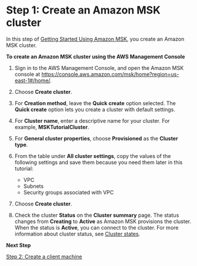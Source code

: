 # Step 1: Create an Amazon MSK cluster<a name="create-cluster"></a>

In this step of [Getting Started Using Amazon MSK](getting-started.md), you create an Amazon MSK cluster\.

**To create an Amazon MSK cluster using the AWS Management Console**

1. Sign in to the AWS Management Console, and open the Amazon MSK console at [https://console\.aws\.amazon\.com/msk/home?region=us\-east\-1\#/home/](https://console.aws.amazon.com/msk/home?region=us-east-1#/home/)\.

1. Choose **Create cluster**\.

1. For **Creation method**, leave the **Quick create** option selected\. The **Quick create** option lets you create a cluster with default settings\.

1. For **Cluster name**, enter a descriptive name for your cluster\. For example, **MSKTutorialCluster**\.

1. For **General cluster properties**, choose **Provisioned** as the **Cluster type**\.

1. From the table under **All cluster settings**, copy the values of the following settings and save them because you need them later in this tutorial:
   + VPC
   + Subnets
   + Security groups associated with VPC

1. Choose **Create cluster**\.

1. Check the cluster **Status** on the **Cluster summary** page\. The status changes from **Creating** to **Active** as Amazon MSK provisions the cluster\. When the status is **Active**, you can connect to the cluster\. For more information about cluster status, see [Cluster states](msk-cluster-states.md)\.

**Next Step**

[Step 2: Create a client machine](create-client-machine.md)